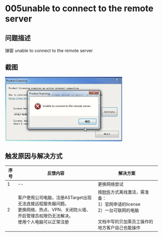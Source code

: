 # 005unable to connect to the remote server
## 问题描述
弹窗 unable to connect to the remote server
## 截图
![Img](./FILES/005unableToConnectToTheRemoteServer.md/img-20220713154448.png)


## 触发原因与解决方式

| 序号 | 反馈内容 | 解决方案 |
| -- | -- | -- |
| 1 | -- | 更换网络尝试 |
| 2 | 客户使用公司电脑，注册ASTarget出现无法连接远程服务器问题。<br> 更换网络、热点、VPN、关闭防火墙、开启管理员权限仍无法解决。<br> 使用个人电脑可以正常注册 | 按[附件](./FILES/005unableToConnectToTheRemoteServer.md/Guide_Automation%20Studio_Offline%20Licensing.pdf)方式离线激活，需准备： <br> 1）官网申请的license <br> 2）一台可联网的电脑 <br><br> 文档中写的贝加莱员工操作的地方客户自己也能操作|